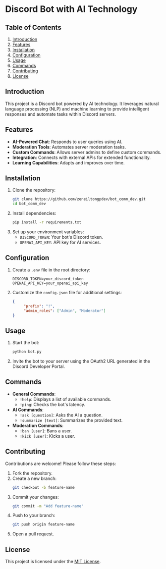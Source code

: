 # Discord Bot with AI Technology

## Table of Contents
1. [Introduction](#introduction)
2. [Features](#features)
3. [Installation](#installation)
4. [Configuration](#configuration)
5. [Usage](#usage)
6. [Commands](#commands)
7. [Contributing](#contributing)
8. [License](#license)

## Introduction
This project is a Discord bot powered by AI technology. It leverages natural language processing (NLP) and machine learning to provide intelligent responses and automate tasks within Discord servers.

## Features
- **AI-Powered Chat**: Responds to user queries using AI.
- **Moderation Tools**: Automates server moderation tasks.
- **Custom Commands**: Allows server admins to define custom commands.
- **Integration**: Connects with external APIs for extended functionality.
- **Learning Capabilities**: Adapts and improves over time.

## Installation
1. Clone the repository:
    ```bash
    git clone https://github.com/zeneiltongpdev/bot_comm_dev.git
    cd bot_comm_dev
    ```
2. Install dependencies:
    ```bash
    pip install -r requirements.txt
    ```
3. Set up your environment variables:
    - `DISCORD_TOKEN`: Your bot's Discord token.
    - `OPENAI_API_KEY`: API key for AI services.

## Configuration
1. Create a `.env` file in the root directory:
    ```env
    DISCORD_TOKEN=your_discord_token
    OPENAI_API_KEY=your_openai_api_key
    ```
2. Customize the `config.json` file for additional settings:
    ```json
    {
         "prefix": "!",
         "admin_roles": ["Admin", "Moderator"]
    }
    ```

## Usage
1. Start the bot:
    ```bash
    python bot.py
    ```
2. Invite the bot to your server using the OAuth2 URL generated in the Discord Developer Portal.

## Commands
- **General Commands**:
  - `!help`: Displays a list of available commands.
  - `!ping`: Checks the bot's latency.
- **AI Commands**:
  - `!ask [question]`: Asks the AI a question.
  - `!summarize [text]`: Summarizes the provided text.
- **Moderation Commands**:
  - `!ban [user]`: Bans a user.
  - `!kick [user]`: Kicks a user.

## Contributing
Contributions are welcome! Please follow these steps:
1. Fork the repository.
2. Create a new branch:
    ```bash
    git checkout -b feature-name
    ```
3. Commit your changes:
    ```bash
    git commit -m "Add feature-name"
    ```
4. Push to your branch:
    ```bash
    git push origin feature-name
    ```
5. Open a pull request.

## License
This project is licensed under the [MIT License](LICENSE).
